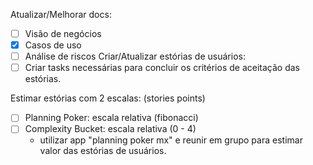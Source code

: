 Atualizar/Melhorar docs:
- [ ] Visão de negócios
- [x] Casos de uso
- [ ] Análise de riscos
Criar/Atualizar estórias de usuários:
- [ ] Criar tasks necessárias para concluir os critérios de aceitação das estórias.

Estimar estórias com 2 escalas: (stories points)
- [ ] Planning Poker: escala relativa (fibonacci)
- [ ] Complexity Bucket: escala relativa (0 - 4)
  * utilizar app "planning poker mx" e reunir em grupo para estimar valor das estórias de usuários.
